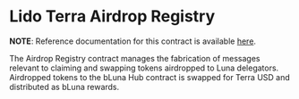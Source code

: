# Lido Terra Airdrop Registry <!-- omit in toc -->

**NOTE**: Reference documentation for this contract is available [here](https://lidofinance.github.io/terra-docs/contracts/airdrop-registry).

The Airdrop Registry contract manages the fabrication of messages relevant to claiming and swapping tokens airdropped to Luna delegators. Airdropped tokens to the bLuna Hub contract is swapped for Terra USD and distributed as bLuna rewards.
